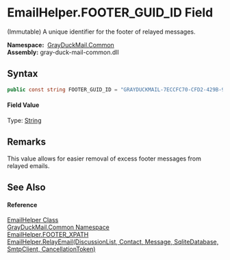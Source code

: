 EmailHelper.FOOTER_GUID_ID Field
================================
(Immutable) A unique identifier for the footer of relayed messages.

  **Namespace:**  [GrayDuckMail.Common][1]  
  **Assembly:** gray-duck-mail-common.dll

Syntax
------

```csharp
public const string FOOTER_GUID_ID = "GRAYDUCKMAIL-7ECCFC70-CFD2-429B-9D35-212287B05C3F"
```

#### Field Value
Type: [String][2]

Remarks
-------
 This value allows for easier removal of excess footer messages from relayed emails. 

See Also
--------

#### Reference
[EmailHelper Class][3]  
[GrayDuckMail.Common Namespace][1]  
[EmailHelper.FOOTER_XPATH][4]  
[EmailHelper.RelayEmail(DiscussionList, Contact, Message, SqliteDatabase, SmtpClient, CancellationToken)][5]  

[1]: ../README.md
[2]: https://docs.microsoft.com/dotnet/api/system.string
[3]: README.md
[4]: FOOTER_XPATH.md
[5]: RelayEmail.md